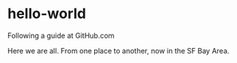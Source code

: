 # hello-world
Following a guide at GitHub.com

Here we are all.   From one place to another, now in the SF Bay Area.
